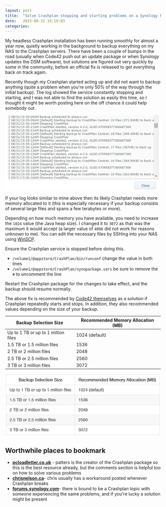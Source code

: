 ```yaml
---
layout: post
title:  "Solve Crashplan stopping and starting problems on a Synology NAS"
date:   2015-08-31 15:19:03
categories: 
---
```

My headless Crashplan installation has been running smoothly for almost a year now, quietly working in the background to backup everything on my NAS to the Crashplan servers. There have been a couple of bumps in the road (usually when Code42 push out an update package or when Synology updates the DSM software), but solutions are figured out very quickly by some in the community, before an official fix is released to get everything back on track again.

Recently though my Crashplan started acting up and did not want to backup anything (quite a problem when you're only 50% of the way through the initial backup). The log showed the service constantly stopping and starting, and I was not able to find the solution as easily this time, so I thought it might be worth posting here on the off chance it could help somebody out.

![](https://raw.githubusercontent.com/skydusk/skydusk.github.io/master/assets/stop%20start%20log.png)

If your log looks similar to mine above then its likely Crashplan needs more memory allocated to it (this is especially necessary if your backup consists of several large files and spans a few terabytes or more).

Depending on how much memory you have available, you need to increase the `1024` value (the Java heap size). I changed it to `3072` as that was the maximum it would accept (a larger value of `4096` did not work for reasons unknown to me). You can edit the necessary files by SSHing into your NAS using [WinSCP](https://winscp.net/eng/index.php).

Ensure the Crashplan service is stopped before doing this.

- `/volume1/@appstore/CrashPlan/bin/runconf` change the value in both lines
- `/volume1/@appstore/CrashPlan/synopackage.vars` be sure to remove the `#` to uncomment the line

Restart the Crashplan package for the changes to take effect, and the backup should resume normally.

The above fix is recommended by [Code42 themselves](http://support.code42.com/CrashPlan/Latest/Troubleshooting/CrashPlan_Closes_Unexpectedly) as a solution if Crashplan repeatedly starts and stops. In addition, they also recommended values depending on the size of your backup.

| Backup Selection Size | Recommended Memory Allocation (MB) |
| ------------- | ------------- |
| Up to 1 TB or up to 1 million files | 1024 (default) |
| 1.5 TB or 1.5 million files | 1536 |
| 2 TB or 2 million files | 2048 |
| 2.5 TB or 2.5 million files | 2560 |
| 3 TB or 3 million files | 3072 |

![](https://raw.githubusercontent.com/skydusk/skydusk.github.io/master/assets/table.png)


## Worthwhile places to bookmark ##

- **[pcloadletter.co.uk](http://pcloadletter.co.uk/2012/01/30/crashplan-syno-package/)** - patters is the creator of the Crashplan package so this is the best resource already, but the comments section is helpful too on how to solve various problems
- **[chrisnelson.ca](http://chrisnelson.ca/?s=crashplan&searchsubmit=)**- chris usually has a workaround posted whenever Crashplan breaks
- **[forums.synology.com](https://forum.synology.com/enu/)**- there is bound to be a Crashplan topic with someone experiencing the same problems, and if you're lucky a solution might be present
